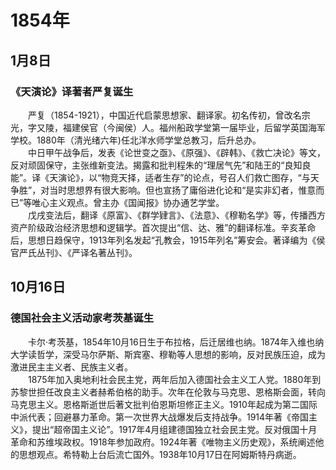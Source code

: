# 1854年
## 1月8日
### 《天演论》译著者严复诞生
　　严复（1854-1921），中国近代启蒙思想家、翻译家。初名传初，曾改名宗光，字又陵，福建侯官（今闽侯）人。福州船政学堂第一届毕业，后留学英国海军学校。1880年（清光绪六年)任北洋水师学堂总教习，后升总办。<br>　　中日甲午战争后，发表《论世变之亟》、《原强》、《辟韩》、《救亡决论》等文，反对顽固保守，主张维新变法。揭露和批判程朱的“理居气先”和陆王的“良知良能”。译《天演论》，以“物竞天择，适者生存”的论点，号召人们救亡图存，“与天争胜”，对当时思想界有很大影响。但也宣扬了庸俗进化论和“是实非幻者，惟意而已”等唯心主义观点。曾主办《国闻报》协办通艺学堂。<br>　　戊戌变法后，翻译《原富》、《群学肄言》、《法意》、《穆勒名学》等，传播西方资产阶级政治经济思想和逻辑学。首次提出“信、达、雅”的翻译标准。辛亥革命后，思想日趋保守，1913年列名发起“孔教会，1915年列名”筹安会。著译编为《侯官严氏丛刊》、《严译名著丛刊》。
## 10月16日
### 德国社会主义活动家考茨基诞生
　　卡尔·考茨基，1854年10月16日生于布拉格，后迁居维也纳。1874年入维也纳大学读哲学，深受马尔萨斯、斯宾塞、穆勒等人思想的影响，反对民族压迫，成为激进民主主义者、民族主义者。<br>　　1875年加入奥地利社会民主党，两年后加入德国社会主义工人党。1880年到苏黎世担任改良主义者赫希伯格的助手。次年在伦敦与马克思、恩格斯会面，转向马克思主义。恩格斯逝世后著文批判伯恩斯坦修正主义。1910年起成为第二国际中派代表；回避暴力革命。第一次世界大战爆发后支持战争。1914年著《帝国主义》，提出“超帝国主义论”。1917年4月组建德国独立社会民主党。反对俄国十月革命和苏维埃政权。1918年参加政府。1924年著《唯物主义历史观》，系统阐述他的思想观点。希特勒上台后流亡国外。1938年10月17日在阿姆斯特丹病逝。
<comment/>